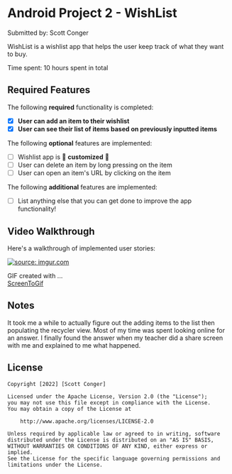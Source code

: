# Android Project 2 - WishList

Submitted by: Scott Conger

WishList is a wishlist app that helps the user keep track of what they want to buy.

Time spent: 10 hours spent in total

## Required Features

The following **required** functionality is completed:

- [x] **User can add an item to their wishlist**
- [x] **User can see their list of items based on previously inputted items**

The following **optional** features are implemented:

- [ ] Wishlist app is 🎨 **customized** 🎨
- [ ] User can delete an item by long pressing on the item
- [ ] User can open an item's URL by clicking on the item

The following **additional** features are implemented:

* [ ] List anything else that you can get done to improve the app functionality!

## Video Walkthrough

Here's a walkthrough of implemented user stories:

<a href="https://imgur.com/Urij2Gr"><img src="https://i.imgur.com/Urij2Gr.gif" title="source: imgur.com" /></a>


GIF created with ...  
[ScreenToGif](https://www.screentogif.com/)

## Notes

It took me a while to actually figure out the adding items to the list then populating the recycler view. Most of my time was spent looking online for an answer. I finally found the answer when my teacher did a share screen with me and explained to me what happened.

## License

    Copyright [2022] [Scott Conger]

    Licensed under the Apache License, Version 2.0 (the "License");
    you may not use this file except in compliance with the License.
    You may obtain a copy of the License at

        http://www.apache.org/licenses/LICENSE-2.0

    Unless required by applicable law or agreed to in writing, software
    distributed under the License is distributed on an "AS IS" BASIS,
    WITHOUT WARRANTIES OR CONDITIONS OF ANY KIND, either express or implied.
    See the License for the specific language governing permissions and
    limitations under the License.
